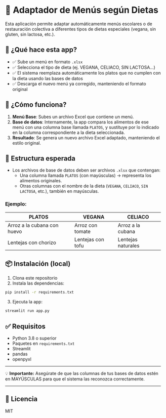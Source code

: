 
# 🥗 Adaptador de Menús según Dietas

Esta aplicación permite adaptar automáticamente menús escolares o de restauración colectiva a diferentes tipos de dietas especiales (vegana, sin gluten, sin lactosa, etc.).

## 🚀 ¿Qué hace esta app?

- ✅ Sube un menú en formato `.xlsx`
- ✅ Selecciona el tipo de dieta (ej. VEGANA, CELIACO, SIN LACTOSA…)
- ✅ El sistema reemplaza automáticamente los platos que no cumplen con la dieta usando las bases de datos
- ✅ Descarga el nuevo menú ya corregido, manteniendo el formato original

## 🧠 ¿Cómo funciona?

1. **Menú Base**: Subes un archivo Excel que contiene un menú.
2. **Base de datos**: Internamente, la app compara los alimentos de ese menú con una columna base llamada `PLATOS`, y sustituye por lo indicado en la columna correspondiente a la dieta seleccionada.
3. **Resultado**: Se genera un nuevo archivo Excel adaptado, manteniendo el estilo original.

## 📁 Estructura esperada

- Los archivos de base de datos deben ser archivos `.xlsx` que contengan:
  - Una columna llamada `PLATOS` (con mayúsculas) → representa los alimentos originales.
  - Otras columnas con el nombre de la dieta (`VEGANA`, `CELIACO`, `SIN LACTOSA`, etc.), también en mayúsculas.

### Ejemplo:

| PLATOS                      | VEGANA              | CELIACO          |
|----------------------------|---------------------|------------------|
| Arroz a la cubana con huevo| Arroz con tomate    | Arroz a la cubana|
| Lentejas con chorizo       | Lentejas con tofu   | Lentejas naturales|

## 📦 Instalación (local)

1. Clona este repositorio
2. Instala las dependencias:

```bash
pip install -r requirements.txt
```

3. Ejecuta la app:

```bash
streamlit run app.py
```

## ✅ Requisitos

- Python 3.8 o superior
- Paquetes en `requirements.txt`
- Streamlit
- pandas
- openpyxl

---

💡 **Importante:** Asegúrate de que las columnas de tus bases de datos estén en MAYÚSCULAS para que el sistema las reconozca correctamente.

---

## 📄 Licencia

MIT
